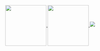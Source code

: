 <div>
  <a href="https://akileshjayakumar.com">
    <img align="center" height="130em" src="https://github-readme-stats.vercel.app/api?username=akileshjayakumar&theme=github_dark&hide_border=true&count_private=true&hide_title=true&show_icons=true&hide=stars&card_width=400" />
  </a>
  <a href="https://akileshjayakumar.com">
    <img align="center" height="130em" src="https://github-readme-stats.vercel.app/api/top-langs/?username=akileshjayakumar&theme=github_dark&hide_border=true&count_private=true&hide_title=true&layout=compact&langs_count=100&card_width=500" />
  </a>
  <a href="https://akileshjayakumar.com"><img src="https://github-readme-streak-stats.herokuapp.com?user=akileshjayakumar&theme=github_dark&hide_border=true&mode=weekly&card_width=500" /></a>
</div>
